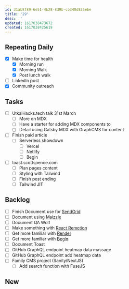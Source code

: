 ```yaml
---
id: 31ab8f89-6e51-4b28-8d9b-cb348d835ebe
title: '29'
desc: ''
updated: 1617038473672
created: 1617038425619
---
```


## Repeating Daily

- [x] Make time for health
  - [x] Morning run
  - [x] Morning Walk
  - [x] Post lunch walk
- [ ] LinkedIn post
- [x] Community outreach

## Tasks

- [ ] UtkalHacks.tech talk 31st March
  - [ ] More on MDX
  - [ ] Have a starter for adding MDX components to
  - [ ] Detail using Gatsby MDX with GraphCMS for content
- [ ] Finish paid article
  - [ ] Serverless showdown
    - [ ] Vercel
    - [ ] Netlify
    - [ ] Begin
- [ ] toast.scottspence.com
  - [ ] Plan pages content
  - [ ] Styling with Tailwind
  - [ ] Finish post ending
  - [ ] Tailwind JIT

## Backlog

- [ ] Finish Document use for [SendGrid]
- [ ] Document using [Maizzle]
- [ ] Document QA Wolf
- [ ] Make something with [React Remotion]
- [ ] Get more familiar with [Render]
- [ ] Get more familiar with [Begin]
- [ ] Document Toast
- [ ] GitHub GraphQL endpoint heatmap data massage
- [ ] GitHub GraphQL endpoint add heatmap data
- [ ] Family CMS project (Sanity/NextJS)
  - [ ] Add search function with FuseJS

## New

<!-- Links -->

[react remotion]:
  https://twitter.com/JNYBGR/status/1358824089960542208
[maizzle]: https://maizzle.com/
[sendgrid]: https://app.sendgrid.com
[render]: https://render.com/
[begin]: https://begin.com/
